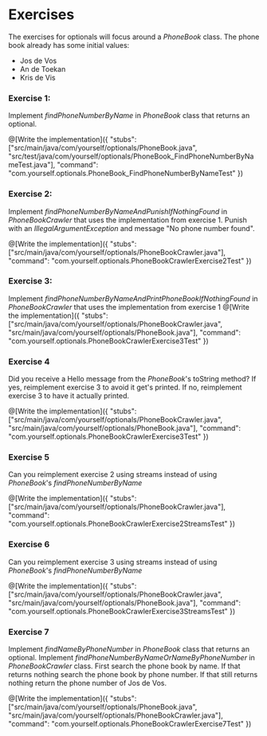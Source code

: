 # Exercises

The exercises for optionals will focus around a _PhoneBook_ class. The phone book already has some initial values:
- Jos de Vos
- An de Toekan
- Kris de Vis

### Exercise 1:
Implement _findPhoneNumberByName_ in _PhoneBook_ class that returns an optional.

@[Write the implementation]({
    "stubs": ["src/main/java/com/yourself/optionals/PhoneBook.java", "src/test/java/com/yourself/optionals/PhoneBook_FindPhoneNumberByNameTest.java"], 
    "command": "com.yourself.optionals.PhoneBook_FindPhoneNumberByNameTest"
})

### Exercise 2:
Implement _findPhoneNumberByNameAndPunishIfNothingFound_ in _PhoneBookCrawler_ that uses the implementation from exercise 1.
Punish with an _IllegalArgumentException_ and message "No phone number found".

@[Write the implementation]({
    "stubs": ["src/main/java/com/yourself/optionals/PhoneBookCrawler.java"], 
    "command": "com.yourself.optionals.PhoneBookCrawlerExercise2Test"
})

### Exercise 3:
Implement _findPhoneNumberByNameAndPrintPhoneBookIfNothingFound_ in _PhoneBookCrawler_ that uses the implementation from exercise 1
@[Write the implementation]({
    "stubs": ["src/main/java/com/yourself/optionals/PhoneBookCrawler.java", "src/main/java/com/yourself/optionals/PhoneBook.java"], 
    "command": "com.yourself.optionals.PhoneBookCrawlerExercise3Test"
})

### Exercise 4
Did you receive a Hello message from the _PhoneBook_'s toString method?
If yes, reimplement exercise 3 to avoid it get's printed.
If no, reimplement exercise 3 to have it actually printed.

@[Write the implementation]({
    "stubs": ["src/main/java/com/yourself/optionals/PhoneBookCrawler.java", "src/main/java/com/yourself/optionals/PhoneBook.java"], 
    "command": "com.yourself.optionals.PhoneBookCrawlerExercise3Test"
})

### Exercise 5
Can you reimplement exercise 2 using streams instead of using _PhoneBook_'s _findPhoneNumberByName_

@[Write the implementation]({
    "stubs": ["src/main/java/com/yourself/optionals/PhoneBookCrawler.java"], 
    "command": "com.yourself.optionals.PhoneBookCrawlerExercise2StreamsTest"
})

### Exercise 6
Can you reimplement exercise 3 using streams instead of using _PhoneBook_'s _findPhoneNumberByName_

@[Write the implementation]({
    "stubs": ["src/main/java/com/yourself/optionals/PhoneBookCrawler.java", "src/main/java/com/yourself/optionals/PhoneBook.java"], 
    "command": "com.yourself.optionals.PhoneBookCrawlerExercise3StreamsTest"
})

### Exercise 7
Implement _findNameByPhoneNumber_ in _PhoneBook_ class that returns an optional.
Implement _findPhoneNumberByNameOrNameByPhoneNumber_ in _PhoneBookCrawler_ class. First search the phone book by name. If that returns nothing search the phone book by phone number. If that still returns nothing return the phone number of Jos de Vos.

@[Write the implementation]({
    "stubs": ["src/main/java/com/yourself/optionals/PhoneBook.java", "src/main/java/com/yourself/optionals/PhoneBookCrawler.java"], 
    "command": "com.yourself.optionals.PhoneBookCrawlerExercise7Test"
})